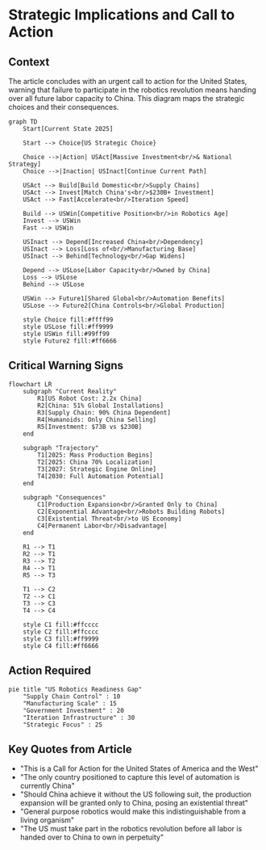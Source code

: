 # Strategic Implications and Call to Action

## Context
The article concludes with an urgent call to action for the United States, warning that failure to participate in the robotics revolution means handing over all future labor capacity to China. This diagram maps the strategic choices and their consequences.

```mermaid
graph TD
    Start[Current State 2025]
    
    Start --> Choice{US Strategic Choice}
    
    Choice -->|Action| USAct[Massive Investment<br/>& National Strategy]
    Choice -->|Inaction| USInact[Continue Current Path]
    
    USAct --> Build[Build Domestic<br/>Supply Chains]
    USAct --> Invest[Match China's<br/>$230B+ Investment]
    USAct --> Fast[Accelerate<br/>Iteration Speed]
    
    Build --> USWin[Competitive Position<br/>in Robotics Age]
    Invest --> USWin
    Fast --> USWin
    
    USInact --> Depend[Increased China<br/>Dependency]
    USInact --> Loss[Loss of<br/>Manufacturing Base]
    USInact --> Behind[Technology<br/>Gap Widens]
    
    Depend --> USLose[Labor Capacity<br/>Owned by China]
    Loss --> USLose
    Behind --> USLose
    
    USWin --> Future1[Shared Global<br/>Automation Benefits]
    USLose --> Future2[China Controls<br/>Global Production]
    
    style Choice fill:#ffff99
    style USLose fill:#ff9999
    style USWin fill:#99ff99
    style Future2 fill:#ff6666
```

## Critical Warning Signs

```mermaid
flowchart LR
    subgraph "Current Reality"
        R1[US Robot Cost: 2.2x China]
        R2[China: 51% Global Installations]
        R3[Supply Chain: 90% China Dependent]
        R4[Humanoids: Only China Selling]
        R5[Investment: $73B vs $230B]
    end
    
    subgraph "Trajectory"
        T1[2025: Mass Production Begins]
        T2[2025: China 70% Localization]
        T3[2027: Strategic Engine Online]
        T4[2030: Full Automation Potential]
    end
    
    subgraph "Consequences"
        C1[Production Expansion<br/>Granted Only to China]
        C2[Exponential Advantage<br/>Robots Building Robots]
        C3[Existential Threat<br/>to US Economy]
        C4[Permanent Labor<br/>Disadvantage]
    end
    
    R1 --> T1
    R2 --> T1
    R3 --> T2
    R4 --> T1
    R5 --> T3
    
    T1 --> C2
    T2 --> C1
    T3 --> C3
    T4 --> C4
    
    style C1 fill:#ffcccc
    style C2 fill:#ffcccc
    style C3 fill:#ff9999
    style C4 fill:#ff6666
```

## Action Required

```mermaid
pie title "US Robotics Readiness Gap"
    "Supply Chain Control" : 10
    "Manufacturing Scale" : 15
    "Government Investment" : 20
    "Iteration Infrastructure" : 30
    "Strategic Focus" : 25
```

## Key Quotes from Article
- "This is a Call for Action for the United States of America and the West"
- "The only country positioned to capture this level of automation is currently China"
- "Should China achieve it without the US following suit, the production expansion will be granted only to China, posing an existential threat"
- "General purpose robotics would make this indistinguishable from a living organism"
- "The US must take part in the robotics revolution before all labor is handed over to China to own in perpetuity"